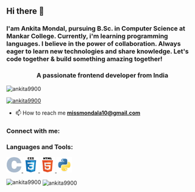 ## Hi there 👋
### I'am Ankita Mondal, pursuing B.Sc. in Computer Science at Mankar College. Currently, i'm learning programming languages. I believe in the power of collaboration. Always eager to learn new technologies and share knowledge. Let's code together & build something amazing together!


<h3 align="center">A passionate frontend developer from India</h3>

<p align="left"> <img src="https://komarev.com/ghpvc/?username=ankita9900&label=Profile%20views&color=0e75b6&style=flat" alt="ankita9900" /> </p>

<p align="left"> <a href="https://github.com/ryo-ma/github-profile-trophy"><img src="https://github-profile-trophy.vercel.app/?username=ankita9900" alt="ankita9900" /></a> </p>

- 📫 How to reach me **missmondala10@gmail.com**

<h3 align="left">Connect with me:</h3>
<p align="left">
</p>

<h3 align="left">Languages and Tools:</h3>
<p align="left"> <a href="https://www.cprogramming.com/" target="_blank" rel="noreferrer"> <img src="https://raw.githubusercontent.com/devicons/devicon/master/icons/c/c-original.svg" alt="c" width="40" height="40"/> </a> <a href="https://www.w3schools.com/css/" target="_blank" rel="noreferrer"> <img src="https://raw.githubusercontent.com/devicons/devicon/master/icons/css3/css3-original-wordmark.svg" alt="css3" width="40" height="40"/> </a> <a href="https://www.w3.org/html/" target="_blank" rel="noreferrer"> <img src="https://raw.githubusercontent.com/devicons/devicon/master/icons/html5/html5-original-wordmark.svg" alt="html5" width="40" height="40"/> </a> <a href="https://www.python.org" target="_blank" rel="noreferrer"> <img src="https://raw.githubusercontent.com/devicons/devicon/master/icons/python/python-original.svg" alt="python" width="40" height="40"/> </a> </p>

<p><img align="left" src="https://github-readme-stats.vercel.app/api/top-langs?username=ankita9900&show_icons=true&locale=en&layout=compact" alt="ankita9900" /></p>

<p>&nbsp;<img align="center" src="https://github-readme-stats.vercel.app/api?username=ankita9900&show_icons=true&locale=en" alt="ankita9900" /></p>
